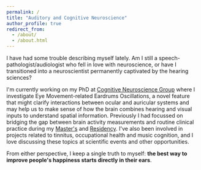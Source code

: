 ```yaml
---
permalink: /
title: "Auditory and Cognitive Neuroscience"
author_profile: true
redirect_from: 
  - /about/
  - /about.html
---
```


I have had some trouble describing myself lately. Am I still a speech-pathologist/audiologist who fell in love with neuroscience, or have I transitioned into a neuroscientist permanently captivated by the hearing sciences? 

I'm currently working on my PhD at [Cognitive Neuroscience Group](https://www.uni-bielefeld.de/fakultaeten/biologie/forschung/arbeitsgruppen/cns/research/audio-visual/index.xml) where I investigate Eye Movement-related Eardrums Oscillations, a novel feature that might clarify interactions between ocular and auricular systems and may help us to make sense of how the brain combines hearing and visual inputs to understand spatial information. Previously I had focussed on bridging the gap between brain activity measurements and routine clinical practice during my [Master's](https://institutosantosdumont.org.br/en/pos-graduacao-neuroengenharia/) and [Residency](https://institutosantosdumont.org.br/en/residencia-multiprofissional/). I've also been involved in projects related to tinnitus, occupational health and music cognition, and I love discussing these topics at scientific events and other opportunities.       

From either perspective, I keep a single truth to myself: <b>the best way to improve people's happiness starts directly in their ears</b>.

